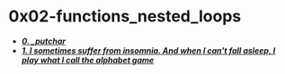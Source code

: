 # 0x02-functions_nested_loops

- ***[0. _putchar](./0-putchar.c)***
- ***[1. I sometimes suffer from insomnia. And when I can't fall asleep, I play what I call the alphabet game](./1-alphabet.c)***

